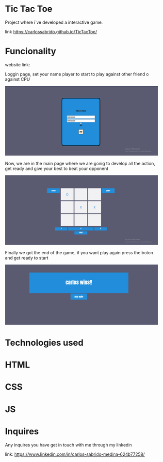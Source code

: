 # Tic Tac Toe 

Project where i´ve developed a interactive game.

link https://carlossabrido.github.io/TicTacToe/
# Funcionality

website link:

Loggin page, set your name player to start to play against other friend o against CPU

![ejemplo1](img/portada%20.png)

Now, we are in the main page where we are gonig to develop all the action, get ready and give your best to beat your opponent

![ejemplo2](img/segunda.png)

Finally we got the end of the game, if you want play again press the boton and get ready to start

![ejemplo3](img/tres.png)

# Technologies used

# HTML
# CSS
# JS

# Inquires

Any inquires you have get in touch with me through my linkedin

link: https://www.linkedin.com/in/carlos-sabrido-medina-624b77258/